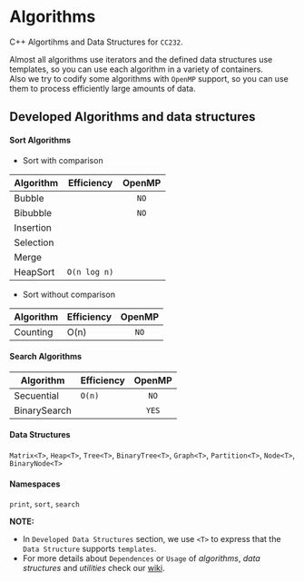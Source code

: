 # Algorithms
C++ Algortihms and Data Structures for `CC232`.

Almost all algorithms use iterators and the defined data structures use templates, so you can use each algorithm in a variety of containers.  
Also we try to codify some algorithms with `OpenMP` support, so you can use them to process efficiently large amounts of data.

## Developed Algorithms and data structures

#### Sort Algorithms
+ Sort with comparison
    
| Algorithm | Efficiency   | OpenMP |
|-----------|--------------|:------:|
| Bubble    |              | `NO`   |
| Bibubble  |              | `NO`   |
| Insertion |              |        |
| Selection |              |        |
| Merge     |              |        |
| HeapSort  | `O(n log n)` |        |
    
+ Sort without comparison
    
| Algorithm | Efficiency | OpenMP |
|-----------|------------|:------:|
| Counting  | O(n)       | `NO`   |

#### Search Algorithms

| Algorithm    | Efficiency | OpenMP |
|--------------|------------|:------:|
| Secuential   | `O(n)`     | `NO`   |
| BinarySearch |            | `YES`  |


#### Data Structures
`Matrix<T>`, `Heap<T>`, `Tree<T>`, `BinaryTree<T>`, `Graph<T>`, `Partition<T>`, `Node<T>`, `BinaryNode<T>`

#### Namespaces
`print`, `sort`, `search`


**NOTE:**  
* In `Developed Data Structures` section, we use `<T>` to express that the `Data Structure` supports `templates`.
* For more details about `Dependences` or `Usage` of *algorithms*, *data structures* and *utilities* check our [wiki](https://github.com/glozanoa/algorithms/wiki).
